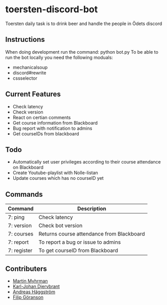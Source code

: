 # toersten-discord-bot
Toersten daily task is to drink beer and handle the people in Ödets discord

## Instructions
When doing development run the command:
python bot.py
To be able to run the bot locally you need the following moduals:
- mechanicalsoup
- discord#rewrite
- cssselector

## Current Features
- Check latency
- Check version
- React on certian comments
- Get course information from Blackboard
- Bug report with notification to admins
- Get courseIDs from blackboard

## Todo
- Automatically set user privileges according to their course attendance on Blackboard
- Create Youtube-playlist with Nolle-listan
- Update courses which has no courseID yet

## Commands
| Command | Description |
|---------|-------------|
| 7: ping | Check latency |
| 7: version | Check bot version |
| 7: courses | Returns course attendance from Blackboard |
| 7: report | To report a bug or issue to admins |
| 7: register | To get courseID from Blackboard |

## Contributers
- [Martin Myhrman](https://github.com/myhrmans/)
- [Karl-Johan Djervbrant](https://github.com/kallekj/)
- [Andreas Häggström](https://github.com/AndreasH96/)
- [Filip Göranson](https://github.com/filipgoranson/)
 
